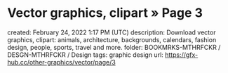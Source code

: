 # Vector graphics, clipart » Page 3

created: February 24, 2022 1:17 PM (UTC)
description: Download vector graphics, clipart: animals, architecture, backgrounds, calendars, fashion design, people, sports, travel and more.
folder: BOOKMRKS-MTHRFCKR / DESGN-MTHRFCKR / Design
tags: graphic design
url: https://gfx-hub.cc/other-graphics/vector/page/3